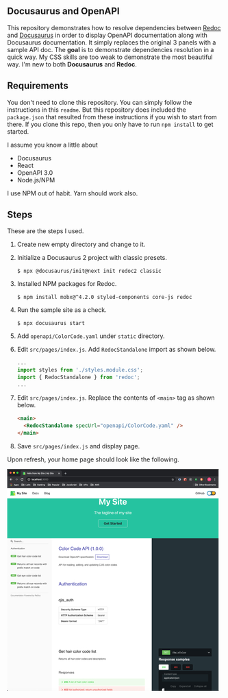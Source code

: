 Docusaurus and OpenAPI
----------------------

This repository demonstrates how to resolve dependencies between
[Redoc](https://github.com/Redocly/redoc)
and
[Docusaurus](https://v2.docusaurus.io/docs/)
in order to display OpenAPI documentation along with Docusaurus
documentation.  It simply replaces the original 3 panels with a
sample API doc.
The **goal** is to demonstrate dependencies resolution in a quick way.
My CSS skills are too weak to demonstrate the most beautiful way.
I'm new to both **Docusaurus** and **Redoc**.


## Requirements

You don't need to clone this repository.  You can simply follow the
instructions in this `readme`.  But this repository does included the
`package.json` that resulted from these instructions if you wish to
start from there.  If you clone this repo, then you only have to
run `npm install` to get started.

I assume you know a little about

* Docusaurus
* React
* OpenAPI 3.0
* Node.js/NPM

I use NPM out of habit.  Yarn should work also.

## Steps

These are the steps I used.

1. Create new empty directory and change to it.

2. Initialize a Docusaurus 2 project with classic presets.

   ```console
   $ npx @docusaurus/init@next init redoc2 classic 
   ```

3. Installed NPM packages for Redoc.

   ```console
   $ npm install mobx@^4.2.0 styled-components core-js redoc
   ```

4. Run the sample site as a check.

   ```console
   $ npx docusaurus start
   ```

5. Add `openapi/ColorCode.yaml` under `static` directory.

6. Edit `src/pages/index.js`.  Add `RedocStandalone` import as shown
   below.

   ```javascript
   ...
   import styles from './styles.module.css';
   import { RedocStandalone } from 'redoc';
   ...
   ```

7. Edit `src/pages/index.js`.  Replace the contents of `<main>` tag as
   shown below.

   ```html
   <main>
     <RedocStandalone specUrl="openapi/ColorCode.yaml" />
   </main>
   ```

8. Save `src/pages/index.js` and display page.

Upon refresh, your home page should look like the following.

![API Doc](static/img/openApiPage.jpg)
